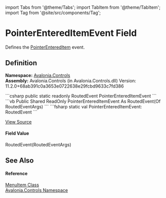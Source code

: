 import Tabs from '@theme/Tabs'; 
import TabItem from '@theme/TabItem'; 
import Tag from '@site/src/components/Tag'; 

# PointerEnteredItemEvent Field


Defines the <a href="E_Avalonia_Controls_MenuItem_PointerEnteredItem">PointerEnteredItem</a> event.



## Definition
**Namespace:** <a href="N_Avalonia_Controls">Avalonia.Controls</a>  
**Assembly:** Avalonia.Controls (in Avalonia.Controls.dll) Version: 11.2.0+68ab391c0a3653e0722638e29fcbd9633c7fd386

<Tabs groupId="api-code-preview">
<TabItem value="csharp" label="C#">
```csharp
public static readonly RoutedEvent<RoutedEventArgs> PointerEnteredItemEvent
```
</TabItem>
<TabItem value="vb" label="VB">
```vb
Public Shared ReadOnly PointerEnteredItemEvent As RoutedEvent(Of RoutedEventArgs)
```
</TabItem>
<TabItem value="fsharp" label="F#">
```fsharp
static val PointerEnteredItemEvent: RoutedEvent<RoutedEventArgs>
```
</TabItem>
</Tabs>



<a href="https://github.com/AvaloniaUI/Avalonia/tree/master/srcAvalonia.Controls/MenuItem.cs" title="View the source code">View Source</a>



#### Field Value
RoutedEvent(RoutedEventArgs)

## See Also


#### Reference
<a href="T_Avalonia_Controls_MenuItem">MenuItem Class</a>  
<a href="N_Avalonia_Controls">Avalonia.Controls Namespace</a>  
